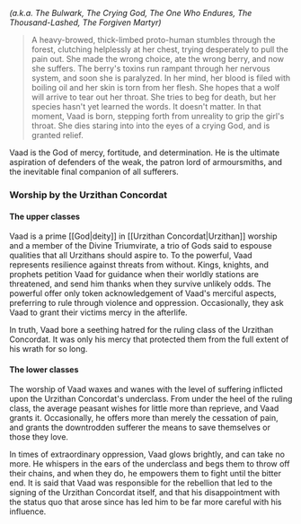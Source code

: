 *(a.k.a. The Bulwark, The Crying God, The One Who Endures, The Thousand-Lashed, The Forgiven Martyr)*

>A heavy-browed, thick-limbed proto-human stumbles through the forest, clutching helplessly at her chest, trying desperately to pull the pain out. She made the wrong choice, ate the wrong berry, and now she suffers. The berry's toxins run rampant through her nervous system, and soon she is paralyzed. In her mind, her blood is filed with boiling oil and her skin is torn from her flesh. She hopes that a wolf will arrive to tear out her throat. She tries to beg for death, but her species hasn't yet learned the words. It doesn't matter. In that moment, Vaad is born, stepping forth from unreality to grip the girl's throat. She dies staring into into the eyes of a crying God, and is granted relief. 

Vaad is the God of mercy, fortitude, and determination. He is the ultimate aspiration of defenders of the weak, the patron lord of armoursmiths, and the inevitable final companion of all sufferers.
### Worship by the Urzithan Concordat

#### The upper classes
Vaad is a prime [[God|deity]] in [[Urzithan Concordat|Urzithan]] worship and a member of the Divine Triumvirate, a trio of Gods said to espouse qualities that all Urzithans should aspire to. To the powerful, Vaad represents resilience against threats from without. Kings, knights, and prophets petition Vaad for guidance when their worldly stations are threatened, and send him thanks when they survive unlikely odds. The powerful offer only token acknowledgement of Vaad's merciful aspects, preferring to rule through violence and oppression. Occasionally, they ask Vaad to grant their victims mercy in the afterlife.

In truth, Vaad bore a seething hatred for the ruling class of the Urzithan Concordat. It was only his mercy that protected them from the full extent of his wrath for so long.
#### The lower classes
The worship of Vaad waxes and wanes with the level of suffering inflicted upon the Urzithan Concordat's underclass. From under the heel of the ruling class, the average peasant wishes for little more than reprieve, and Vaad grants it. Occasionally, he offers more than merely the cessation of pain, and grants the downtrodden sufferer the means to save themselves or those they love.   

In times of extraordinary oppression, Vaad glows brightly, and can take no more. He whispers in the ears of the underclass and begs them to throw off their chains, and when they do, he empowers them to fight until the bitter end. It is said that Vaad was responsible for the rebellion that led to the signing of the Urzithan Concordat itself, and that his disappointment with the status quo that arose since has led him to be far more careful with his influence.
